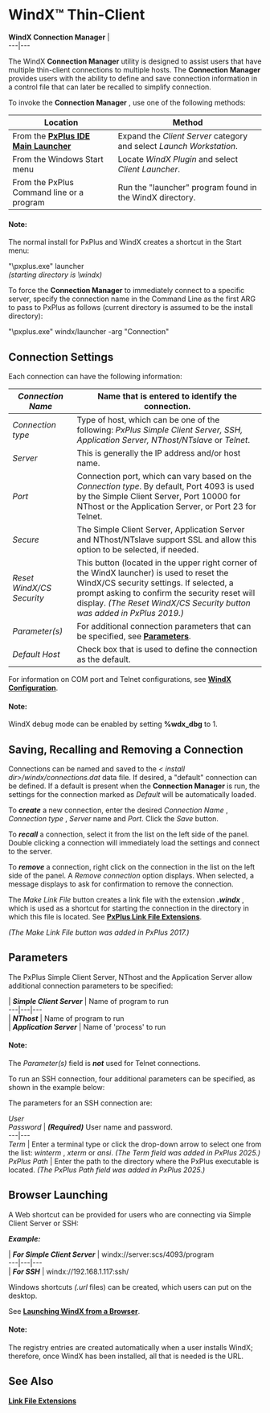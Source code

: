 # WindX™ Thin-Client  
  
**WindX Connection Manager** |   
---|---  
  
The WindX **Connection Manager** utility is designed to assist users that have multiple thin-client connections to multiple hosts. The **Connection Manager** provides users with the ability to define and save connection information in a control file that can later be recalled to simplify connection.

To invoke the **Connection Manager** , use one of the following methods:

**Location** |  **Method**  
---|---  
From the **[PxPlus IDE Main Launcher](../PxPlus%20IDE/IDE%20Main%20Launcher.md)** |  Expand the _Client Server_ category and select _Launch Workstation_.  
From the Windows Start menu |  Locate _WindX Plugin_ and select _Client Launcher_.  
From the PxPlus Command line or a program |  Run the "launcher" program found in the WindX directory.

#### **Note:**  
The normal install for PxPlus and WindX creates a shortcut in the Start menu:  
  
"<install dir>\pxplus.exe" launcher  
_(starting directory is <install dir>\windx)_  
  
To force the **Connection Manager** to immediately connect to a specific server, specify the connection name in the Command Line as the first ARG to pass to PxPlus as follows (current directory is assumed to be the install directory):  
  
"<install dir>\pxplus.exe" windx/launcher -arg "Connection"  
  
## Connection Settings

Each connection can have the following information:

_Connection Name_ |  Name that is entered to identify the connection.  
---|---  
_Connection type_ |  Type of host, which can be one of the following: _PxPlus Simple Client Server, SSH, Application Server, NThost/NTslave_ or _Telnet_.  
_Server_ |  This is generally the IP address and/or host name.  
_Port_ |  Connection port, which can vary based on the _Connection type_. By default, Port 4093 is used by the Simple Client Server, Port 10000 for NThost or the Application Server, or Port 23 for Telnet.  
_Secure_ |  The Simple Client Server, Application Server and NThost/NTslave support SSL and allow this option to be selected, if needed.  
_Reset WindX/CS Security_ |  This button (located in the upper right corner of the WindX launcher) is used to reset the WindX/CS security settings. If selected, a prompt asking to confirm the security reset will display. _(The Reset WindX/CS Security button was added in PxPlus 2019.)_  
_Parameter(s)_ |  For additional connection parameters that can be specified, see **[Parameters](connectionmrg.htm#Mark3)**.  
_Default Host_ |  Check box that is used to define the connection as the default.  
  
For information on COM port and Telnet configurations, see **[WindX Configuration](Legacy%20Configuration/config.md)**.

#### **Note:**  
WindX debug mode can be enabled by setting **%wdx_dbg** to 1.

##  Saving, Recalling and Removing a Connection

Connections can be named and saved to the _< install dir>/windx/connections.dat_ data file. If desired, a "default" connection can be defined. If a default is present when the **Connection Manager** is run, the settings for the connection marked as _Default_ will be automatically loaded.

To **_create_** a new connection, enter the desired _Connection Name_ , _Connection type_ , _Server_ name and _Port_. Click the _Save_ button.

To **_recall_** a connection, select it from the list on the left side of the panel. Double clicking a connection will immediately load the settings and connect to the server.

To **_remove_** a connection, right click on the connection in the list on the left side of the panel. A _Remove connection_ option displays. When selected, a message displays to ask for confirmation to remove the connection.

The _Make Link File_ button creates a link file with the extension **_.windx_** , which is used as a shortcut for starting the connection in the directory in which this file is located. See **[PxPlus Link File Extensions](../PxPlus%20Installation%20and%20Configuration/Customizing%20PxPlus/PxPlus%20Link%20File%20Extensions.md)**.

_(The Make Link File button was added in PxPlus 2017.)_

##  Parameters

The PxPlus Simple Client Server, NThost and the Application Server allow additional connection parameters to be specified:

|  **_Simple Client Server_** |  Name of program to run  
---|---|---  
|  **_NThost_** |  Name of program to run  
|  **_Application Server_** |  Name of 'process' to run  
  
#### **Note:**  
The _Parameter(s)_ field is **_not_** used for Telnet connections.

To run an SSH connection, four additional parameters can be specified, as shown in the example below:

The parameters for an SSH connection are:

_User  
Password_ |  **_(Required)_** User name and password.  
---|---  
_Term_ |  Enter a terminal type or click the drop-down arrow to select one from the list: _winterm_ , _xterm_ or _ansi_. _(The Term field was added in PxPlus 2025.)_  
_PxPlus Path_ |  Enter the path to the directory where the PxPlus executable is located. _(The PxPlus Path field was added in PxPlus 2025.)_  
  
## Browser Launching

A Web shortcut can be provided for users who are connecting via Simple Client Server or SSH:

**_Example:_**

|  **_For Simple Client Server_** |  windx://server:scs/4093/program  
---|---|---  
|  **_For SSH_** |  windx://192.168.1.117:ssh/  
  
Windows shortcuts _(.url_ files) can be created, which users can put on the desktop.

See **[Launching WindX from a Browser](browser.md)**.

#### **Note:**  
The registry entries are created automatically when a user installs WindX; therefore, once WindX has been installed, all that is needed is the URL.

## See Also

**[Link File Extensions](../PxPlus%20Installation%20and%20Configuration/Customizing%20PxPlus/PxPlus%20Link%20File%20Extensions.md)**
